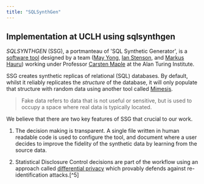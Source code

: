 ```yaml
---
title: "SQLSynthGen"
---
```


## Implementation at UCLH using sqlsynthgen

*SQLSYNTHGEN* (SSG), a portmanteau of 'SQL Synthetic Generator', is a [software tool](https://github.com/alan-turing-institute/sqlsynthgen) designed by a team ([May Yong](https://www.turing.ac.uk/people/researchers/may-yong), [Ian Stenson](https://www.turing.ac.uk/people/research-engineering/iain-stenson), and [Markus Hauru](https://www.turing.ac.uk/people/researchers/markus-hauru)) working under Professor [Carsten Maple](https://www.turing.ac.uk/people/researchers/carsten-maple) at the Alan Turing Institute.

SSG creates synthetic replicas of relational (SQL) databases. By default, whilst it reliably replicates the *structure* of the database, it will only populate that structure with random data using another tool called [Mimesis](https://mimesis.name/master).

> Fake data refers to data that is not useful or sensitive, but is used to occupy a space where real data is typically located.

We believe that there are two key features of SSG that crucial to our work.

1.  The decision making is transparent. A single file written in human readable code is used to configure the tool, and document where a user decides to improve the fidelity of the synthetic data by learning from the source data.

2.  Statistical Disclosure Control decisions are part of the workflow using an approach called [differential privacy](https://en.wikipedia.org/wiki/Differential_privacy) which provably defends against re-identification attacks.[^5]
